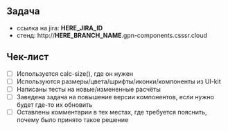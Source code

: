 ## Задача
- ссылка на jira: __HERE_JIRA_ID__
- стенд: http://__HERE_BRANCH_NAME__.gpn-components.csssr.cloud

## Чек-лист
- [ ] Используется calc-size(), где он нужен
- [ ] Используются размеры/цвета/шрифты/иконки/компоненты из UI-kit
- [ ] Написаны тесты на новые/измененные расчёты
- [ ] Заведена задача на повышение версии компонентов, если нужно будет где-то их обновить
- [ ] Оставлены комментарии в тех местах, где требуется пояснить, почему было принято такое решение
